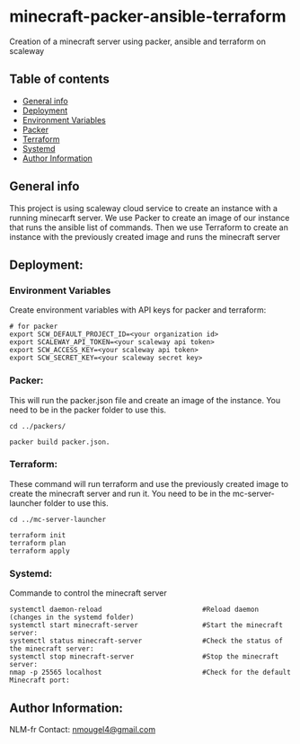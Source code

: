 # minecraft-packer-ansible-terraform
Creation of a minecraft server using packer, ansible and terraform on scaleway

## Table of contents

* [General info](#general-info)
* [Deployment](#deployment)
* [Environment Variables](#environment-variables)
* [Packer](#packer)
* [Terraform](#terraform)
* [Systemd](#systemd)
* [Author Information](#author-information)


## General info
This project is using scaleway cloud service to create an instance with a running minecarft server.
We use Packer to create an image of our instance that runs the ansible list of commands.
Then we use Terraform to create an instance with the previously created image and runs the minecraft server

## Deployment:

### Environment Variables
Create environment variables with API keys for packer and terraform:
```
# for packer
export SCW_DEFAULT_PROJECT_ID=<your organization id>
export SCALEWAY_API_TOKEN=<your scaleway api token>
export SCW_ACCESS_KEY=<your scaleway api token>
export SCW_SECRET_KEY=<your scaleway secret key>
```
### Packer:

This will run the packer.json file and create an image of the instance.
You need to be in the packer folder to use this.

```
cd ../packers/

packer build packer.json. 
```



### Terraform:

These command will run terraform and use the previously created image to create the minecraft server and run it.
You need to be in the mc-server-launcher folder to use this.

```
cd ../mc-server-launcher

terraform init
terraform plan
terraform apply
```


### Systemd: 
Commande to control the minecraft server 
```
systemctl daemon-reload                         #Reload daemon (changes in the systemd folder)
systemctl start minecraft-server                #Start the minecraft server: 
systemctl status minecraft-server               #Check the status of the minecraft server: 
systemctl stop minecraft-server                 #Stop the minecraft server: 
nmap -p 25565 localhost                         #Check for the default Minecraft port: 
```
## Author Information:

NLM-fr
Contact: [nmougel4@gmail.com](mailto:nmougel4@gmail.com)

